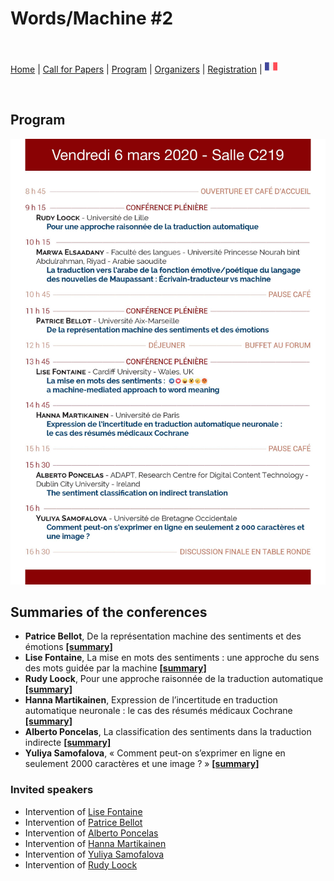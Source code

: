 # Words/Machine #2

<br>

[Home](https://motsmachines.github.io/2020/en) | [Call for Papers](https://motsmachines.github.io/2020/en/cfp) | [Program](https://motsmachines.github.io/2020/en/program) | [Organizers](https://motsmachines.github.io/2020/en/orga) | [Registration](https://motsmachines.github.io/2020/en/registration) | [<img src="FR.png" width="20">](https://motsmachines.github.io/2020/fr)

<br>

## Program

![Programme](Programme.jpg)

## Summaries of the conferences

* **Patrice Bellot**, De la représentation machine des sentiments et des émotions **[[summary]](sub/Bellot.pdf)**
* **Lise Fontaine**, La mise en mots des sentiments : une approche du sens des mots guidée par la machine **[[summary]](sub/Fontaine.pdf)**
* **Rudy Loock**, Pour une approche raisonnée de la traduction automatique **[[summary]](sub/Loock.pdf)**
* **Hanna Martikainen**, Expression de l’incertitude en traduction automatique neuronale : le cas des résumés médicaux Cochrane **[[summary]](sub/Martikainen.pdf)**
* **Alberto Poncelas**, La classification des sentiments dans la traduction indirecte **[[summary]](sub/Poncelas.pdf)**
* **Yuliya Samofalova**, « Comment peut-on s’exprimer en ligne en seulement 2000 caractères et une image ? » **[[summary]](sub/Samofalova.pdf)**

### Invited speakers

* Intervention of [Lise Fontaine](https://www.univ-brest.fr/digitalAssets/87/87671_FONT.pdf)
* Intervention of [Patrice Bellot](https://www.univ-brest.fr/digitalAssets/87/87672_BEL.pdf)
* Intervention of [Alberto Poncelas](https://www.univ-brest.fr/digitalAssets/87/87673_PON.pdf)
* Intervention of [Hanna Martikainen](https://www.univ-brest.fr/digitalAssets/87/87674_MART.pdf)
* Intervention of [Yuliya Samofalova](https://www.univ-brest.fr/digitalAssets/87/87675_SAMO.pdf)
* Intervention of [Rudy Loock](https://www.univ-brest.fr/digitalAssets/87/87658_lo.pdf)
